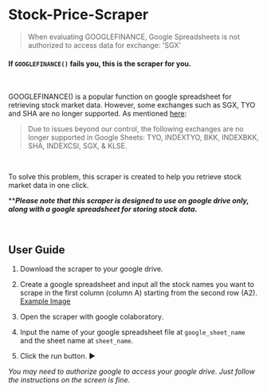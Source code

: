 # Stock-Price-Scraper

> When evaluating GOOGLEFINANCE, Google Spreadsheets is not authorized to access data for exchange: 'SGX'

#### If `GOOGLEFINANCE()` fails you, this is the scraper for you.
<br/>

GOOGLEFINANCE() is a popular function on google spreadsheet for retrieving stock market data. However, some exchanges such as SGX, TYO and SHA are no longer supported. As mentioned [here](https://support.google.com/docs/forum/AAAABuH1jm0HDnOnJc8MRE/?hl=en&gpf=%23!topic%2Fdocs%2FHDnOnJc8MRE): 

> Due to issues beyond our control, the following exchanges are no longer supported in Google Sheets: TYO, INDEXTYO, BKK, INDEXBKK, SHA, INDEXCSI, SGX, & KLSE.
<br/>

To solve this problem, this scraper is created to help you retrieve stock market data in one click.

*****Please note that this scraper is designed to use on google drive only, along with a google spreadsheet for storing stock data.***

<br/>

## User Guide

1. Download the scraper to your google drive.

2. Create a google spreadsheet and input all the stock names you want to scrape in the first column (column A) starting from the second row (A2). [Example Image](https://github.com/kckcng/Stock-Price-Scraper/blob/master/example.png)

3. Open the scraper with google colaboratory.

4. Input the name of your google spreadsheet file at `google_sheet_name` and the sheet name at `sheet_name`.

5. Click the run button. :arrow_forward:
 
*You may need to authorize google to access your google drive. Just follow the instructions on the screen is fine.*
